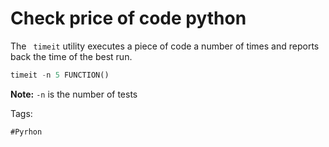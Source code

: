 # Check price of code python

The ``` timeit``` utility executes a piece of code a number of times and reports back the time
of the best run. 

```python
timeit -n 5 FUNCTION()
```
**Note:** ```-n``` is the number of tests

Tags:
```
#Pyrhon
```
